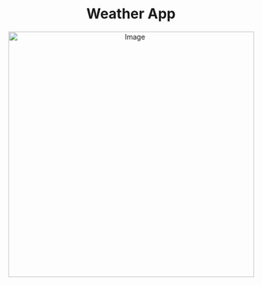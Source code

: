 <h1 align="center">Weather App</h1>
<p align="center">
  <img src="https://i.pinimg.com/originals/bb/d1/b0/bbd1b00158eb5ecc1bbb021b6b80a46e.gif" alt="Image" style="width: 495px; display: block; margin: 0 auto;" />
</p>

